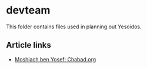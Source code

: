 devteam
=======

This folder contains files used in planning out Yesoidos.


Article links
-------------

* [Moshiach ben Yosef: Chabad.org](http://www.chabad.org/library/moshiach/article_cdo/aid/101747/jewish/Appendix-II.htm)


